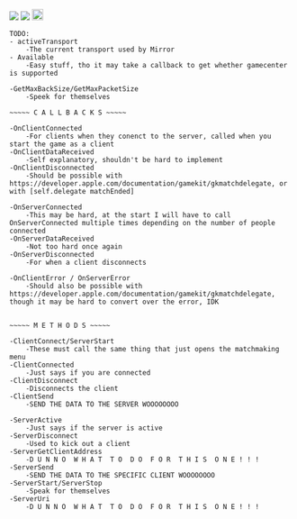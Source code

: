 <img src="https://img.shields.io/discord/672474661388288021" /></a>
<img src="https://img.shields.io/twitter/follow/SqSweetsGames?style=social" /></a>
<img src="https://forthebadge.com/images/badges/gluten-free.svg" height=20/></a>

    TODO:
    - activeTransport
        -The current transport used by Mirror
    - Available
        -Easy stuff, tho it may take a callback to get whether gamecenter is supported

    -GetMaxBackSize/GetMaxPacketSize
        -Speek for themselves

    ~~~~~ C A L L B A C K S ~~~~~

    -OnClientConnected
        -For clients when they conenct to the server, called when you start the game as a client
    -OnClientDataReceived
        -Self explanatory, shouldn't be hard to implement
    -OnClientDisconnected
        -Should be possible with https://developer.apple.com/documentation/gamekit/gkmatchdelegate, or with [self.delegate matchEnded]
    
    -OnServerConnected
        -This may be hard, at the start I will have to call OnServerConnected multiple times depending on the number of people connected
    -OnServerDataReceived
        -Not too hard once again
    -OnServerDisconnected
        -For when a client disconnects

    -OnClientError / OnServerError
        -Should also be possible with https://developer.apple.com/documentation/gamekit/gkmatchdelegate, though it may be hard to convert over the error, IDK

        
    ~~~~~ M E T H O D S ~~~~~

    -ClientConnect/ServerStart
        -These must call the same thing that just opens the matchmaking menu
    -ClientConnected
        -Just says if you are connected
    -ClientDisconnect
        -Disconnects the client
    -ClientSend
        -SEND THE DATA TO THE SERVER WOOOOOOOO
    
    -ServerActive
        -Just says if the server is active
    -ServerDisconnect
        -Used to kick out a client
    -ServerGetClientAddress
        -D U N N O  W H A T  T O  D O  F O R  T H I S  O N E ! ! ! 
    -ServerSend
        -SEND THE DATA TO THE SPECIFIC CLIENT WOOOOOOOO
    -ServerStart/ServerStop
        -Speak for themselves
    -ServerUri
        -D U N N O  W H A T  T O  D O  F O R  T H I S  O N E ! ! ! 

